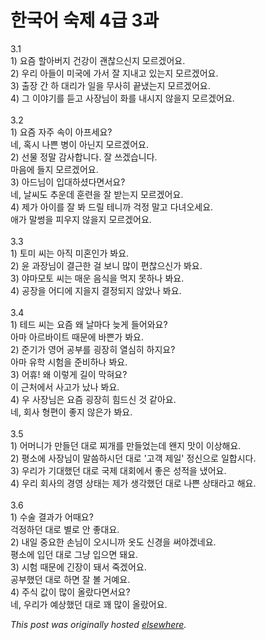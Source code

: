 # 한국어 숙제 4급 3과

<p>3.1<br>1) &#50836;&#51608; &#54624;&#50500;&#48260;&#51648; &#44148;&#44053;&#51060; &#44316;&#52270;&#51004;&#49888;&#51648; &#47784;&#47476;&#44192;&#50612;&#50836;.<br>2) &#50864;&#47532; &#50500;&#46308;&#51060; &#48120;&#44397;&#50640; &#44032;&#49436; &#51096; &#51648;&#45236;&#44256; &#51080;&#45716;&#51648; &#47784;&#47476;&#44192;&#50612;&#50836;.<br>3) &#52636;&#51109; &#44036; &#54616; &#45824;&#47532;&#44032; &#51068;&#51012; &#47924;&#49324;&#55176; &#45149;&#45256;&#45716;&#51648; &#47784;&#47476;&#44192;&#50612;&#50836;.<br>4) &#44536; &#51060;&#50556;&#44592;&#47484; &#46307;&#44256; &#49324;&#51109;&#45784;&#51060; &#54868;&#47484; &#45236;&#49884;&#51648; &#50506;&#51012;&#51648; &#47784;&#47476;&#44192;&#50612;&#50836;.<br><br>3.2<br>1) &#50836;&#51608; &#51088;&#51452; &#49549;&#51060; &#50500;&#54532;&#49464;&#50836;?<br>&#45348;, &#54841;&#49884; &#45208;&#49244; &#48337;&#51060; &#50500;&#45772;&#51648; &#47784;&#47476;&#44192;&#50612;&#50836;.<br>2) &#49440;&#47932; &#51221;&#47568; &#44048;&#49324;&#54633;&#45768;&#45796;.  &#51096; &#50416;&#44192;&#49845;&#45768;&#45796;.<br>&#47560;&#51020;&#50640; &#46308;&#51648; &#47784;&#47476;&#44192;&#50612;&#50836;.<br>3) &#50500;&#46300;&#45784;&#51060; &#51077;&#45824;&#54616;&#49512;&#45796;&#47732;&#49436;&#50836;?<br>&#45348;, &#45216;&#50472;&#46020; &#52628;&#50868;&#45936; &#54984;&#47144;&#51012; &#51096; &#48155;&#45716;&#51648; &#47784;&#47476;&#44192;&#50612;&#50836;.<br>4) &#51228;&#44032; &#50500;&#51060;&#47484; &#51096; &#48400; &#46300;&#47540; &#53580;&#45768;&#44620; &#44145;&#51221; &#47568;&#44256; &#45796;&#45376;&#50724;&#49464;&#50836;.<br>&#50528;&#44032; &#47568;&#50045;&#51012; &#54588;&#50864;&#51648; &#50506;&#51012;&#51648; &#47784;&#47476;&#44192;&#50612;&#50836;.<br><br>3.3<br>1) &#53664;&#48120; &#50472;&#45716; &#50500;&#51649; &#48120;&#54844;&#51064;&#44032; &#48400;&#50836;.<br>2) &#50980; &#44284;&#51109;&#45784;&#51060; &#44208;&#44540;&#54620; &#44152; &#48372;&#45768; &#47566;&#51060; &#54200;&#52270;&#51004;&#49888;&#44032; &#48400;&#50836;.<br>3) &#50556;&#47560;&#47784;&#53664; &#50472;&#45716; &#47588;&#50868; &#51020;&#49885;&#51012; &#47673;&#51648; &#47803;&#54616;&#45208; &#48400;&#50836;.<br>4) &#44277;&#51109;&#51012; &#50612;&#46356;&#50640; &#51648;&#51012;&#51648; &#44208;&#51221;&#46104;&#51648; &#50506;&#50520;&#45208; &#48400;&#50836;.<br><br>3.4<br>1) &#53580;&#46300; &#50472;&#45716; &#50836;&#51608; &#50780; &#45216;&#47560;&#45796; &#45734;&#44172; &#46308;&#50612;&#50752;&#50836;?<br>&#50500;&#47560; &#50500;&#47476;&#48148;&#51060;&#53944; &#46412;&#47928;&#50640; &#48148;&#49244;&#44032; &#48400;&#50836;.<br>2) &#51456;&#44592;&#44032; &#50689;&#50612; &#44277;&#48512;&#47484; &#44361;&#51109;&#55176; &#50676;&#49900;&#55176; &#54616;&#51648;&#50836;?<br>&#50500;&#47560; &#50976;&#54617; &#49884;&#54744;&#51012; &#51456;&#48708;&#54616;&#45208; &#48400;&#50836;.<br>3) &#50612;&#55092;!  &#50780; &#51060;&#47111;&#44172; &#44600;&#51060; &#47561;&#54784;&#50836;?<br>&#51060; &#44540;&#52376;&#50640;&#49436; &#49324;&#44256;&#44032; &#45228;&#45208; &#48400;&#50836;.<br>4) &#50864; &#49324;&#51109;&#45784;&#51008; &#50836;&#51608; &#44361;&#51109;&#55176; &#55192;&#46300;&#49888; &#44163; &#44057;&#50500;&#50836;.<br>&#45348;, &#54924;&#49324; &#54805;&#54200;&#51060; &#51339;&#51648; &#50506;&#51008;&#44032; &#48400;&#50836;.<br><br>3.5<br>1) &#50612;&#47672;&#45768;&#44032; &#47564;&#46308;&#45912; &#45824;&#47196; &#52236;&#44060;&#47484; &#47564;&#46308;&#50632;&#45716;&#45936; &#50784;&#51648; &#47579;&#51060; &#51060;&#49345;&#54644;&#50836;.<br>2) &#54217;&#49548;&#50640; &#49324;&#51109;&#45784;&#51060; &#47568;&#50432;&#54616;&#49884;&#45912; &#45824;&#47196; '&#44256;&#44061; &#51228;&#51068;' &#51221;&#49888;&#51004;&#47196; &#51068;&#54633;&#49884;&#45796;.<br>3) &#50864;&#47532;&#44032; &#44592;&#45824;&#54664;&#45912; &#45824;&#47196; &#44397;&#51228; &#45824;&#54924;&#50640;&#49436; &#51339;&#51008; &#49457;&#51201;&#51012; &#45256;&#50612;&#50836;.<br>4) &#50864;&#47532; &#54924;&#49324;&#51032; &#44221;&#50689; &#49345;&#53468;&#45716; &#51228;&#44032; &#49373;&#44033;&#54664;&#45912; &#45824;&#47196; &#45208;&#49244; &#49345;&#53468;&#46972;&#44256; &#54644;&#50836;.<br><br>3.6<br>1) &#49688;&#49696; &#44208;&#44284;&#44032; &#50612;&#46412;&#50836;?<br>&#44145;&#51221;&#54616;&#45912; &#45824;&#47196; &#48324;&#47196; &#50504; &#51339;&#45824;&#50836;.<br>2) &#45236;&#51068; &#51473;&#50836;&#54620; &#49552;&#45784;&#51060; &#50724;&#49884;&#45768;&#44620; &#50743;&#46020; &#49888;&#44221;&#51012; &#50024;&#50556;&#44192;&#45348;&#50836;.<br>&#54217;&#49548;&#50640; &#51077;&#45912; &#45824;&#47196; &#44536;&#45285; &#51077;&#51004;&#47732; &#46076;&#50836;.<br>3) &#49884;&#54744; &#46412;&#47928;&#50640; &#44596;&#51109;&#51060; &#46076;&#49436; &#51453;&#44192;&#50612;&#50836;.<br>&#44277;&#48512;&#54664;&#45912; &#45824;&#47196; &#54616;&#47732; &#51096; &#48380; &#44144;&#50696;&#50836;.<br>4) &#51452;&#49885; &#44050;&#51060; &#47566;&#51060; &#50732;&#46992;&#45796;&#47732;&#49436;&#50836;?<br>&#45348;, &#50864;&#47532;&#44032; &#50696;&#49345;&#54664;&#45912; &#45824;&#47196; &#44900; &#47566;&#51060; &#50732;&#46992;&#50612;&#50836;.</p>


*This post was originally hosted [elsewhere](http://planspace.blogspot.com/2009/06/4-3.html).*
